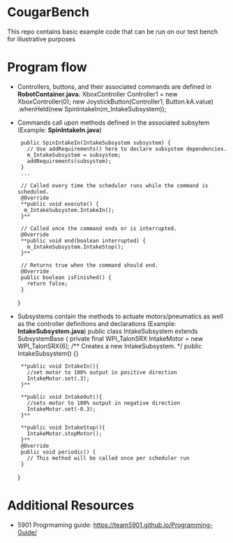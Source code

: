 # CougarBench
This repo contains basic example code that can be run on our test bench for illustrative purposes

# Program flow
- Controllers, buttons, and their associated commands are defined in **RobotContainer.java.**
     XboxController Controller1 = new XboxController(0);
         new JoystickButton(Controller1, Button.kA.value)
        .whenHeld(new SpinIntakeIn(m_IntakeSubsystem));
    
- Commands call upon methods defined in the associated subsytem (Example: **SpinIntakeIn.java**)

       public SpinIntakeIn(IntakeSubsystem subsystem) {
         // Use addRequirements() here to declare subsystem dependencies.
         m_IntakeSubsystem = subsystem;
         addRequirements(subsystem);
       }
       ...
       
       // Called every time the scheduler runs while the command is scheduled.
       @Override
       **public void execute() {
        m_IntakeSubsystem.IntakeIn();
       }**

       // Called once the command ends or is interrupted.
       @Override
       **public void end(boolean interrupted) {
         m_IntakeSubsystem.IntakeStop();
       }**

       // Returns true when the command should end.
       @Override
       public boolean isFinished() {
         return false;
       }
     }
- Subsystems contain the methods to actuate motors/pneumatics as well as the controller definitions and declarations (Example: **IntakeSubsystem.java**)
      public class IntakeSubsystem extends SubsystemBase {
       private final WPI_TalonSRX IntakeMotor = new WPI_TalonSRX(6);
       /** Creates a new IntakeSubsystem. */
       public IntakeSubsystem() {}

       **public void IntakeIn(){
         //set motor to 100% output in positive direction
         IntakeMotor.set(.3);
       }**

       **public void IntakeOut(){
         //sets motor to 100% output in negative direction
         IntakeMotor.set(-0.3);
       }**

       **public void IntakeStop(){
         IntakeMotor.stopMotor();
       }**
       @Override
       public void periodic() {
         // This method will be called once per scheduler run
       }
     }

# Additional Resources
 - 5901 Progrmaming guide: https://team5901.github.io/Programming-Guide/
